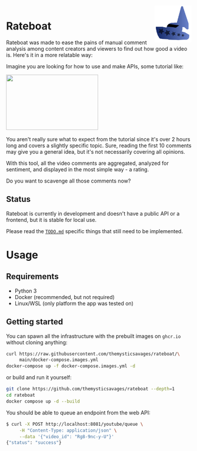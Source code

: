 <img src="./media/logo.svg" height=100 align=right>

# Rateboat

Rateboat was made to ease the pains of manual comment analysis among content creators and viewers to find out how good a video is.
Here's it in a more relatable way:

Imagine you are looking for how to use and make APIs, some tutorial like:

<a href="https://www.youtube.com/watch?v=GZvSYJDk-us"><img src="https://i.ytimg.com/vi/GZvSYJDk-us/hq720.jpg" height=150 width=250></a>

You aren't really sure what to expect from the tutorial since it's over 2 hours long and covers a slightly specific topic. Sure, reading the first 10 comments may give you a general idea, but it's not necessarily covering all opinions.

With this tool, all the video comments are aggregated, analyzed for sentiment, and displayed in the most simple way - a rating.

Do you want to scavenge all those comments now?

## Status

Rateboat is currently in development and doesn't have a public API or a frontend, but it is stable for local use.

Please read the [`TODO.md`](./TODO.md) specific things that still need to be implemented.

# Usage

## Requirements

- Python 3
- Docker (recommended, but not required)
- Linux/WSL (only platform the app was tested on)

## Getting started

You can spawn all the infrastructure with the prebuilt images on `ghcr.io` without cloning anything:

```bash
curl https://raw.githubusercontent.com/themysticsavages/rateboat/\
     main/docker-compose.images.yml
docker-compose up -f docker-compose.images.yml -d
```

or build and run it yourself:

```bash
git clone https://github.com/themysticsavages/rateboat --depth=1
cd rateboat
docker compose up -d --build
```

You should be able to queue an endpoint from the web API:

```bash
$ curl -X POST http://localhost:8081/youtube/queue \
     -H "Content-Type: application/json" \
     --data '{"video_id": "Rg8-9nc-y-U"}'
{"status": "success"}
```
